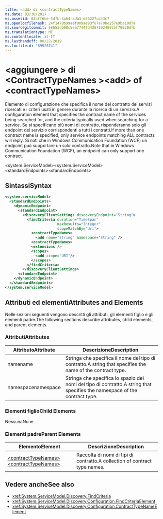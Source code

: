 ```yaml
---
title: <add> di <contractTypeNames>
ms.date: 03/30/2017
ms.assetid: 03aff6be-5dfb-4a64-ada3-e36227cd43c7
ms.openlocfilehash: 24f1478b99aef909ae93f87a70be257e9ba10d7a
ms.sourcegitcommit: 68653db98c5ea7744fd438710248935f70020dfb
ms.translationtype: MT
ms.contentlocale: it-IT
ms.lasthandoff: 08/22/2019
ms.locfileid: "69926741"
---
```

# <a name="add-of-contracttypenames"></a><span data-ttu-id="0d6a8-102">\<aggiungere > di \<ContractTypeNames ></span><span class="sxs-lookup"><span data-stu-id="0d6a8-102">\<add> of \<contractTypeNames></span></span>
<span data-ttu-id="0d6a8-103">Elemento di configurazione che specifica il nome del contratto dei servizi ricercati e i criteri usati in genere durante la ricerca di un servizio.</span><span class="sxs-lookup"><span data-stu-id="0d6a8-103">A configuration element that specifies the contract name of the services being searched for, and the criteria typically used when searching for a service.</span></span> <span data-ttu-id="0d6a8-104">Se si specificano più nomi di contratto, risponderanno solo gli endpoint del servizio corrispondenti a tutti i contratti.</span><span class="sxs-lookup"><span data-stu-id="0d6a8-104">If more than one contract name is specified, only service endpoints matching ALL contracts will reply.</span></span> <span data-ttu-id="0d6a8-105">Si noti che in Windows Communication Foundation (WCF) un endpoint può supportare un solo contratto.</span><span class="sxs-lookup"><span data-stu-id="0d6a8-105">Note that in Windows Communication Foundation (WCF), an endpoint can only support one contract.</span></span>  
  
 <span data-ttu-id="0d6a8-106">\<system.ServiceModel></span><span class="sxs-lookup"><span data-stu-id="0d6a8-106">\<system.ServiceModel></span></span>  
<span data-ttu-id="0d6a8-107">\<standardEndpoints></span><span class="sxs-lookup"><span data-stu-id="0d6a8-107">\<standardEndpoints></span></span>  
  
## <a name="syntax"></a><span data-ttu-id="0d6a8-108">Sintassi</span><span class="sxs-lookup"><span data-stu-id="0d6a8-108">Syntax</span></span>  
  
```xml  
<system.serviceModel>
  <standardEndpoints>
    <dynamicEndpoint>
      <standardEndpoint>
        <discoveryClientSettings discoveryEndpoint="String">
          <findCriteria duration="TimeSpan"
                        maxResults="Integer"
                        scopeMatchBy="Uri">
            <contractTypeNames>
              <add name="String" namespace="String" />
            <contractTypeNames>
            <extensions />
            <scopes>
              <add scope="URI"/>
            </scopes>
          </findCriteria>
        </discoveryClientSettings>
      <standardEndpoint>
    </dynamicEndpoint>
  </standardEndpoints>
</system.serviceModel>
```  
  
## <a name="attributes-and-elements"></a><span data-ttu-id="0d6a8-109">Attributi ed elementi</span><span class="sxs-lookup"><span data-stu-id="0d6a8-109">Attributes and Elements</span></span>  
 <span data-ttu-id="0d6a8-110">Nelle sezioni seguenti vengono descritti gli attributi, gli elementi figlio e gli elementi padre.</span><span class="sxs-lookup"><span data-stu-id="0d6a8-110">The following sections describe attributes, child elements, and parent elements.</span></span>  
  
### <a name="attributes"></a><span data-ttu-id="0d6a8-111">Attributi</span><span class="sxs-lookup"><span data-stu-id="0d6a8-111">Attributes</span></span>  
  
|<span data-ttu-id="0d6a8-112">Attributo</span><span class="sxs-lookup"><span data-stu-id="0d6a8-112">Attribute</span></span>|<span data-ttu-id="0d6a8-113">Descrizione</span><span class="sxs-lookup"><span data-stu-id="0d6a8-113">Description</span></span>|  
|---------------|-----------------|  
|<span data-ttu-id="0d6a8-114">name</span><span class="sxs-lookup"><span data-stu-id="0d6a8-114">name</span></span>|<span data-ttu-id="0d6a8-115">Stringa che specifica il nome del tipo di contratto.</span><span class="sxs-lookup"><span data-stu-id="0d6a8-115">A string that specifies the name of the contract type.</span></span>|  
|<span data-ttu-id="0d6a8-116">namespace</span><span class="sxs-lookup"><span data-stu-id="0d6a8-116">namespace</span></span>|<span data-ttu-id="0d6a8-117">Stringa che specifica lo spazio dei nomi del tipo di contratto.</span><span class="sxs-lookup"><span data-stu-id="0d6a8-117">A string that specifies the namespace of the contract type.</span></span>|  
  
### <a name="child-elements"></a><span data-ttu-id="0d6a8-118">Elementi figlio</span><span class="sxs-lookup"><span data-stu-id="0d6a8-118">Child Elements</span></span>  
 <span data-ttu-id="0d6a8-119">Nessuna</span><span class="sxs-lookup"><span data-stu-id="0d6a8-119">None</span></span>  
  
### <a name="parent-elements"></a><span data-ttu-id="0d6a8-120">Elementi padre</span><span class="sxs-lookup"><span data-stu-id="0d6a8-120">Parent Elements</span></span>  
  
|<span data-ttu-id="0d6a8-121">Elemento</span><span class="sxs-lookup"><span data-stu-id="0d6a8-121">Element</span></span>|<span data-ttu-id="0d6a8-122">Descrizione</span><span class="sxs-lookup"><span data-stu-id="0d6a8-122">Description</span></span>|  
|-------------|-----------------|  
|[<span data-ttu-id="0d6a8-123">\<contractTypeNames></span><span class="sxs-lookup"><span data-stu-id="0d6a8-123">\<contractTypeNames></span></span>](contracttypenames.md)|<span data-ttu-id="0d6a8-124">Raccolta di nomi di tipi di contratto.</span><span class="sxs-lookup"><span data-stu-id="0d6a8-124">A collection of contract type names.</span></span>|  
  
## <a name="see-also"></a><span data-ttu-id="0d6a8-125">Vedere anche</span><span class="sxs-lookup"><span data-stu-id="0d6a8-125">See also</span></span>

- <xref:System.ServiceModel.Discovery.FindCriteria>
- <xref:System.ServiceModel.Discovery.Configuration.FindCriteriaElement>
- <xref:System.ServiceModel.Discovery.Configuration.ContractTypeNameElement>
